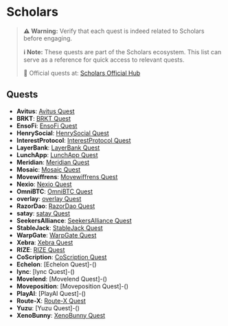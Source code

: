 # Scholars 

> **⚠️ Warning:** Verify that each quest is indeed related to Scholars before engaging.
> 
> **ℹ️ Note:** These quests are part of the Scholars ecosystem. This list can serve as a reference for quick access to relevant quests.
> 
> 🔗 Official quests at: [Scholars Official Hub](https://app.galxe.com/)

## Quests

- **Avitus**: [Avitus Quest](https://app.galxe.com/quest/Avitus/GCufntk3La)
- **BRKT**: [BRKT Quest](https://app.galxe.com/quest/BRKT/GCG84tv5Wm)
- **EnsoFi**: [EnsoFi Quest](https://app.galxe.com/quest/EnsoFi/GCVaPtvgDc)
- **HenrySocial**: [HenrySocial Quest](https://app.galxe.com/quest/HenrySocial/GCzCGtgKvi)
- **InterestProtocol**: [InterestProtocol Quest](https://app.galxe.com/quest/InterestProtocol/GCQ83tkVwQ)
- **LayerBank**: [LayerBank Quest](https://app.galxe.com/quest/LayerBank/GCWaXtxgqU)
- **LunchApp**: [LunchApp Quest](https://app.galxe.com/quest/LunchApp/GCRDgtvfkJ)
- **Meridian**: [Meridian Quest](https://app.galxe.com/quest/Meridian/GCzzstkHru)
- **Mosaic**: [Mosaic Quest](https://app.galxe.com/quest/Mosaic/GCogQtvuiT)
- **Movewiffrens**: [Movewiffrens Quest](https://app.galxe.com/quest/Movewiffrens/GCFR7tkMUN)
- **Nexio**: [Nexio Quest](https://app.galxe.com/quest/Nexio/GCRnftkcsL)
- **OmniBTC**: [OmniBTC Quest](https://app.galxe.com/quest/OmniBTC/GCMG7tv81s)
- **overlay**: [overlay Quest](https://app.galxe.com/quest/overlay/GCktmtkaHS)
- **RazorDao**: [RazorDao Quest](https://app.galxe.com/quest/RazorDao/GCQTztvesP)
- **satay**: [satay Quest](https://app.galxe.com/quest/satay/GCwWJtkz1e)
- **SeekersAlliance**: [SeekersAlliance Quest](https://app.galxe.com/quest/SeekersAlliance/GCxCAtku1v)
- **StableJack**: [StableJack Quest](https://app.galxe.com/quest/StableJack/GCEuTtv7Ad)
- **WarpGate**: [WarpGate Quest](https://app.galxe.com/quest/WarpGate/GCfPQtveKP)
- **Xebra**: [Xebra Quest](https://app.galxe.com/quest/Xebra/GCmYptkyer)
- **RIZE**: [RIZE Quest](https://app.galxe.com/quest/RIZE/GCaX2tkWCL)
- **CoScription**: [CoScription Quest](https://app.galxe.com/quest/CoScription/GCBR1tx71z)
- **Echelon**: [Echelon Quest]-()
- **lync**: [lync Quest]-()
- **Movelend**: [Movelend Quest]-()
- **Moveposition**: [Moveposition Quest]-()
- **PlayAI**: [PlayAI Quest]-()
- **Route-X**: [Route-X Quest](https://app.galxe.com/quest/Route-X/GC6wTtvaFV)
- **Yuzu**: [Yuzu Quest]-()
- **XenoBunny**: [XenoBunny Quest](https://app.galxe.com/quest/XenoBunny/GCWAQtxKjF)
